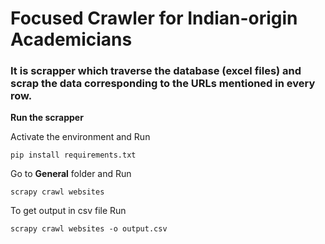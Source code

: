 # Focused Crawler for Indian-origin Academicians

### It is scrapper which traverse the database (excel files) and scrap the data corresponding to the URLs mentioned in every row.

**Run the scrapper**


Activate the environment and Run

```pip install requirements.txt```

Go to **General** folder and Run

```scrapy crawl websites```

To get output in csv file Run

```scrapy crawl websites -o output.csv```
